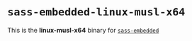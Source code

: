 # `sass-embedded-linux-musl-x64`

This is the **linux-musl-x64** binary for [`sass-embedded`](https://www.npmjs.com/package/sass-embedded)
